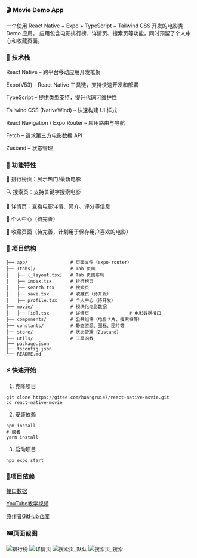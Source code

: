 ### 🎬 Movie Demo App

一个使用 React Native + Expo + TypeScript + Tailwind CSS 开发的电影类 Demo 应用。
应用包含电影排行榜、详情页、搜索页等功能，同时预留了个人中心和收藏页面。

### 🚀 技术栈

React Native
 – 跨平台移动应用开发框架

Expo(V53)
 – React Native 工具链，支持快速开发和部署

TypeScript
 – 提供类型支持，提升代码可维护性

Tailwind CSS (NativeWind)
 – 快速构建 UI 样式

React Navigation / Expo Router
 – 应用路由与导航

Fetch
 – 请求第三方电影数据 API

Zustand
 – 状态管理

### 📱 功能特性

🎥 排行榜页：展示热门/最新电影

🔍 搜索页：支持关键字搜索电影

📖 详情页：查看电影详情、简介、评分等信息

👤 个人中心（待完善）

💾 收藏页面（待完善，计划用于保存用户喜欢的电影）


###  📂 项目结构
```
├── app/                # 页面文件（expo-router）
├── (tabs)/             # Tab 页面
│   ├── (_layout.tsx)   # Tab 页面布局
│   ├── index.tsx       # 排行榜页
│   ├── search.tsx      # 搜索页
│   ├── save.tsx        # 收藏页（待开发）
│   ├── profile.tsx     # 个人中心（待开发）
├── movie/              # 模块化电影数据
│   ├── [id].tsx        # 详情页               # 电影数据接口
├── components/         # 公共组件（电影卡片、搜索框等）
├── constants/          # 静态资源、图标、图片等
├── store/              # 状态管理（Zustand）
├── utils/              # 工具函数
├── package.json
├── tsconfig.json
└── README.md
```

###  ⚡ 快速开始
1. 克隆项目
```
git clone https://gitee.com/huangrui47/react-native-movie.git
cd react-native-movie
```

2. 安装依赖
```
npm install
# 或者
yarn install 
```

3. 启动项目
```
npx expo start 
```

### 🔗项目依赖
[接口数据](https://www.themoviedb.org/settings/api)

[YouTube教学视频]( https://www.youtube.com/watch?v=BTfcnxXevm0)

[原作者GitHub仓库]( https://github.com/adrianhajdin/react-native-movie-app)

### 🖼️页面截图
![排行榜](assets/screenshot/index_rank.png)
![详情页](assets/screenshot/details.png)
![搜索页_默认](assets/screenshot/search_1.png)
![搜索页_搜索](assets/screenshot/search_2.png)
